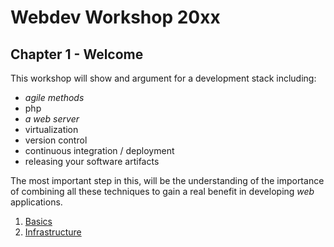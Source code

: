 # Webdev Workshop 20xx

## Chapter 1 - Welcome

This workshop will show and argument for a development stack including:

- _agile methods_
- php
- _a web server_
- virtualization
- version control
- continuous integration / deployment
- releasing your software artifacts

The most important step in this, will be the understanding of the
importance of combining all these techniques to gain a real benefit in 
developing _web_ applications.

1. [Basics](doc/basics.md)
2. [Infrastructure](doc/infrastructure.md)
